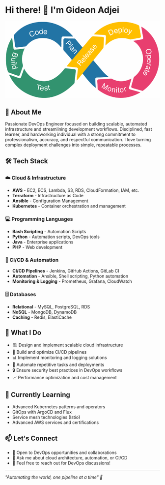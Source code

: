 # Hi there! 👋 I'm Gideon Adjei

![DevOps Engineer](Devops1.png)

## 🚀 About Me
Passionate DevOps Engineer focused on building scalable, automated infrastructure and streamlining development workflows. Disciplined, fast learner, and hardworking individual with a strong commitment to professionalism, accuracy, and respectful communication. I love turning complex deployment challenges into simple, repeatable processes.

## 🛠️ Tech Stack

### ☁️ Cloud & Infrastructure
- **AWS** - EC2, ECS, Lambda, S3, RDS, CloudFormation, IAM, etc.
- **Terraform** - Infrastructure as Code
- **Ansible**   - Configuration Management
- **Kubernetes** - Container orchestration and management

### 💻 Programming Languages
- **Bash Scripting** - Automation Scripts
- **Python** - Automation scripts, DevOps tools
- **Java** - Enterprise applications
- **PHP** - Web development

### 🔄 CI/CD & Automation
- **CI/CD Pipelines** - Jenkins, GitHub Actions, GitLab CI
- **Automation** - Ansible, Shell scripting, Python automation
- **Monitoring & Logging** - Prometheus, Grafana, CloudWatch

### 🗄️ Databases
- **Relational** - MySQL, PostgreSQL, RDS
- **NoSQL** - MongoDB, DynamoDB
- **Caching** - Redis, ElastiCache

## 🎯 What I Do
- 🏗️ Design and implement scalable cloud infrastructure
- 🔧 Build and optimize CI/CD pipelines
- 📊 Implement monitoring and logging solutions
- 🤖 Automate repetitive tasks and deployments
- 🔒 Ensure security best practices in DevOps workflows
- 📈 Performance optimization and cost management

## 🌱 Currently Learning
- Advanced Kubernetes patterns and operators
- GitOps with ArgoCD and Flux
- Service mesh technologies (Istio)
- Advanced AWS services and certifications

## 📫 Let's Connect
- 💼 Open to DevOps opportunities and collaborations
- 💬 Ask me about cloud architecture, automation, or CI/CD
- 📧 Feel free to reach out for DevOps discussions!

---
*"Automating the world, one pipeline at a time" 🚀*
